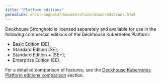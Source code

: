 ```yaml
---
title: "Platform editions"
permalink: en/stronghold/documentation/about/editions.html
---
```


Deckhouse Stronghold is licensed separately and available for use in the following commercial editions of the Deckhouse Kubernetes Platform: 

- Basic Edition (BE);
- Standard Edition (SE);
- Standard Edition + (SE+);
- Enterprise Edition (EE). 

For a detailed comparison of features, see the [Deckhouse Kubernetes Platform editions comparison](../../../kubernetes-platform/documentation/v1/revision-comparison.html) section.

<!--
The table below provides brief a comparison of editions listing its main features and functions:

{% capture coming_soon %}<img src="/images/icons/note.svg" title="{{ site.data.i18n.common.coming_soon[page.lang] }}" aria-expanded="false">{% endcapture %}
{% assign not_supported = '<img src="/images/icons/not_supported.svg">' %}
{% assign supported = '<img src="/images/icons/supported.svg">' %}

| Feature                                                          | SE                  | SE+               | EE |
|------------------------------------------------------------------|---------------------|-------------------|----|
| Deploying to an air-gapped environment                           | {{ supported }}     | {{ supported }} | {{ supported }} |
| Network policies (micro-segmentation)                            | {{ supported }}     | {{ supported }} | {{ supported }} |
| Extended monitoring                                              | {{ supported }}     | {{ supported }} | {{ supported }} |
| Traffic load balancing management                                | {{ supported }}     | {{ supported }} | {{ supported }} |
| Administrator interface                                          | {{ supported }}     | {{ supported }} | {{ supported }} |
| High Availability (HA) mode                                      | {{ supported }}     | {{ supported }} | {{ supported }} |
| Enterprise Security                                              | {{ not_supported }} | {{ supported }} | {{ supported }} |
| Online security scanner                                          | {{ not_supported }} | {{ supported }} | {{ supported }} |
| Runtime audit engine                                             | {{ not_supported }} | {{ supported }} | {{ supported }} |
| [Extended technical support](https://deckhouse.io/tech-support/) | {{ supported }} | {{ supported }}  | {{ supported }} |
| [Extended technical support](https://deckhouse.io/tech-support/) | {{ supported }} | {{ supported }}  | {{ supported }} |
-->
